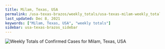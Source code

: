 ```yaml
---
title: Milam, Texas, USA
permalink: /usa-texas-brazos/weekly_totals/usa-texas-milam-weekly_totals.html
last_updated: Dec 8, 2021
keywords: ["Milam, Texas, USA", "weekly totals"]
sidebar: usa-texas-brazos_sidebar
---
```


![Weekly Totals of Confirmed Cases for Milam, Texas, USA](/covid_tracker/images/graphs/usa-texas-milam-weekly_totals_graph.png)
